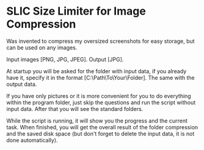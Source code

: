 # SLIC Size Limiter for Image Compression
Was invented to compress my oversized screenshots for easy storage, but can be used on any images.

Input images [PNG, JPG, JPEG]. Output [JPG].

At startup you will be asked for the folder with input data, if you already have it, specify it in the format [C:\Path\To\Your\Folder]. The same with the output data.

If you have only pictures or it is more convenient for you to do everything within the program folder, just skip the questions and run the script without input data. After that you will see the standard folders.

While the script is running, it will show you the progress and the current task. When finished, you will get the overall result of the folder compression and the saved disk space (but don't forget to delete the input data, it is not done automatically).
